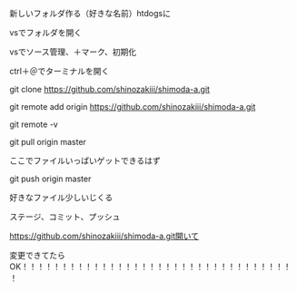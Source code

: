 新しいフォルダ作る（好きな名前）htdogsに

vsでフォルダを開く

vsでソース管理、＋マーク、初期化

ctrl＋＠でターミナルを開く

git clone https://github.com/shinozakiii/shimoda-a.git

git remote add origin https://github.com/shinozakiii/shimoda-a.git

git remote -v

git pull origin master

ここでファイルいっぱいゲットできるはず

git push origin master

好きなファイル少しいじくる

ステージ、コミット、プッシュ

https://github.com/shinozakiii/shimoda-a.git開いて 


変更できてたらOK！！！！！！！！！！！！！！！！！！！！！！！！！！！！！！！！！！！
